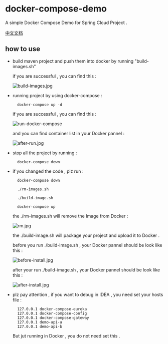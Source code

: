# docker-compose-demo
A simple Docker Compose Demo for Spring Cloud Project .

[中文文档](http://www.liumapp.com/articles/2018/04/19/1524100110011.html) 

## how to use

* build maven project and push them into docker by running "build-images.sh"

    if you are successful , you can find this : 
    
    ![build-images.jpg](https://github.com/liumapp/docker-compose-demo/blob/master/pic/build-images.jpg)

* running project by using docker-compose :
 
        docker-compose up -d
        
    if you are successful , you can find this : 
    
    ![run-docker-compose](https://github.com/liumapp/docker-compose-demo/blob/master/pic/run-docker-compose-up.jpg)
    
    and you can find container list in your Docker pannel : 
    
    ![after-run.jpg](https://github.com/liumapp/docker-compose-demo/blob/master/pic/after-run.jpg) 
    
* stop all the project by running :

        docker-compose down          
        
* if you changed the code , plz run :

        docker-compose down 
        
        ./rm-images.sh
        
        ./build-image.sh
        
        docker-compose up
        
    the ./rm-images.sh will remove the Image from Docker : 
    
    ![rm.jpg](https://github.com/liumapp/docker-compose-demo/blob/master/pic/rm-images.jpg)
    
    the ./build-image.sh will package your project and upload it to Docker . 
    
    before you run ./build-image.sh , your Docker pannel should be look like this : 
    
    ![before-install.jpg](https://github.com/liumapp/docker-compose-demo/blob/master/pic/before-install-image.jpg)
    
    after your run ./build-image.sh  , your Docker pannel should be look like this : 
    
    ![after-install.jpg](https://github.com/liumapp/docker-compose-demo/blob/master/pic/after-install-image.jpg)
            
        
* plz pay attention , if you want to debug in IDEA , you need set your hosts file : 

        127.0.0.1 docker-compose-eureka
        127.0.0.1 docker-compose-config
        127.0.0.1 docker-compose-gateway
        127.0.0.1 demo-api-a
        127.0.0.1 demo-api-b                
        
  But jut running in Docker , you do not need set this . 
  
        
